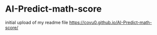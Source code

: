 # AI-Predict-math-score
initial upload of my readme file
https://covu0.github.io/AI-Predict-math-score/

